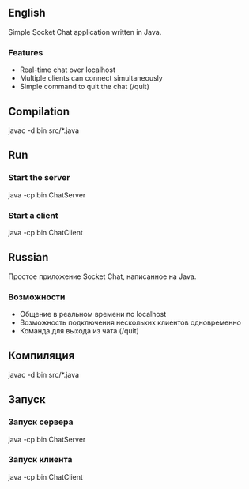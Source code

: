 ## English
Simple Socket Chat application written in Java.

### Features
- Real-time chat over localhost
- Multiple clients can connect simultaneously
- Simple command to quit the chat (/quit)

## Compilation
javac -d bin src/*.java

## Run
### Start the server
java -cp bin ChatServer

### Start a client
java -cp bin ChatClient

## Russian
Простое приложение Socket Chat, написанное на Java.

### Возможности
- Общение в реальном времени по localhost
- Возможность подключения нескольких клиентов одновременно
- Команда для выхода из чата (/quit)

## Компиляция
javac -d bin src/*.java

## Запуск
### Запуск сервера
java -cp bin ChatServer

### Запуск клиента
java -cp bin ChatClient
